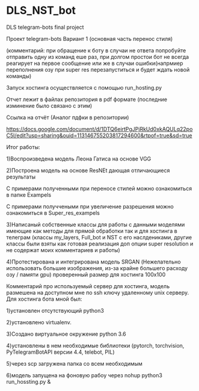 # DLS_NST_bot
DLS telegram-bots final project

Проект telegram-bots Вариант 1 (основная часть перенос стиля)

(комментарий: при обращение к боту в случаи не ответа попробуйте отправить одну из команд еше раз, при долгом простои бот не всегда реагирует на первое сообщение или же в случаи ошибки(напрмиер переполнения озу при super res перезапуститься и будет ждать новой команды)

Запуск хостинга осуществляется с помощью run_hosting.py

Отчет лежит в файлах репозитория в pdf формате (последние изминение было связано с этим)

Ссылка на отчёт (Аналог пдфки в репозитории)

https://docs.google.com/document/d/1DTQ6eirtPgJPjRkUd0xkAQULq22poC5l/edit?usp=sharing&ouid=113146755203817294600&rtpof=true&sd=true

Итог работы: 

1)Воспроизведена модель Леона Гатиса на основе VGG

2)Построена модель на основе ResNEt дающая отличающиеся результаты

С примерами полученными при переносе стилей можно ознакомиться в папке Exampels

С примерами получчеными при увеличение разрешения можно ознакомиться в Super_res_exampels

3)Написаный собственные классы для работы с данными моделями имеющие как методы для прямой обработки так и для хостинга в телеграм (классы my_layers, Full_bot и NST с его наслдениками, другие классы были взяты как готовая реализация доп опции super resolution и не содержат моих комментариев и работы)

4)Протестирована и интегрирована модель SRGAN (Нежелательно использовать большие изображения, из-за крайне большего расходу озу / памяти gpu) проверенный размер для хостинга 100x100

Комментарий про используемый сервер для хостинга, модель размешена на доступном мне по ssh ключу удаленному unix серверу. Для хостинга бота мной был:

1)установлен отсутствующий python3

2)установлено virtualenv. 

3)Создано виртуальное окружение python 3.6

4)установлены в нем необходимые библиотеки (pytorch, torchvision, PyTelegramBotAPI версии 4.4, telebot, PIL)

5)через scp загружена папка со всем необходимым

6)модель запущена на фоновую рабоу через nohup python3 run_hossting.py &
